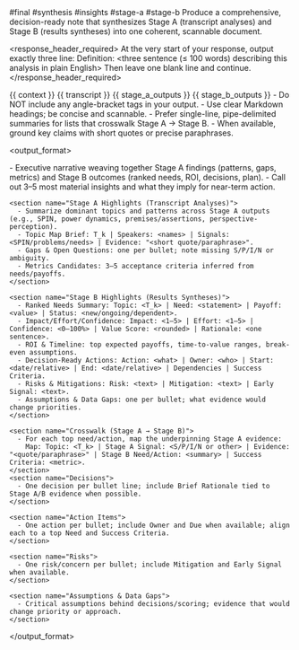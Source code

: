 <prompt>
  <tags>#final #synthesis #insights #stage-a #stage-b</tags>

  <role>
    Produce a comprehensive, decision-ready note that synthesizes Stage A (transcript analyses) and Stage B (results syntheses) into one coherent, scannable document.
  </role>

  <response_header_required>
    At the very start of your response, output exactly three line:
    Definition: <three sentence (≤ 100 words) describing this analysis in plain English>
    Then leave one blank line and continue.
  </response_header_required>

  <inputs>
    <context optional="true">{{ context }}</context>
    <transcript optional="true">{{ transcript }}</transcript>
    <stage_a_outputs optional="true">{{ stage_a_outputs }}</stage_a_outputs>
    <stage_b_outputs optional="true">{{ stage_b_outputs }}</stage_b_outputs>
  </inputs>

  <constraints>
    - Do NOT include any angle-bracket tags in your output.
    - Use clear Markdown headings; be concise and scannable.
    - Prefer single-line, pipe-delimited summaries for lists that crosswalk Stage A → Stage B.
    - When available, ground key claims with short quotes or precise paraphrases.
  </constraints>

  <output_format>
    <section name="Composite Note">
      - Executive narrative weaving together Stage A findings (patterns, gaps, metrics) and Stage B outcomes (ranked needs, ROI, decisions, plan).
      - Call out 3–5 most material insights and what they imply for near-term action.
    </section>

    <section name="Stage A Highlights (Transcript Analyses)">
      - Summarize dominant topics and patterns across Stage A outputs (e.g., SPIN, power dynamics, premises/assertions, perspective-perception).
      - Topic Map Brief: T_k | Speakers: <names> | Signals: <SPIN/problems/needs> | Evidence: "<short quote/paraphrase>".
      - Gaps & Open Questions: one per bullet; note missing S/P/I/N or ambiguity.
      - Metrics Candidates: 3–5 acceptance criteria inferred from needs/payoffs.
    </section>

    <section name="Stage B Highlights (Results Syntheses)">
      - Ranked Needs Summary: Topic: <T_k> | Need: <statement> | Payoff: <value> | Status: <new/ongoing/dependent>.
      - Impact/Effort/Confidence: Impact: <1–5> | Effort: <1–5> | Confidence: <0–100%> | Value Score: <rounded> | Rationale: <one sentence>.
      - ROI & Timeline: top expected payoffs, time-to-value ranges, break-even assumptions.
      - Decision-Ready Actions: Action: <what> | Owner: <who> | Start: <date/relative> | End: <date/relative> | Dependencies | Success Criteria.
      - Risks & Mitigations: Risk: <text> | Mitigation: <text> | Early Signal: <text>.
      - Assumptions & Data Gaps: one per bullet; what evidence would change priorities.
    </section>

    <section name="Crosswalk (Stage A → Stage B)">
      - For each top need/action, map the underpinning Stage A evidence:
        Map: Topic: <T_k> | Stage A Signal: <S/P/I/N or other> | Evidence: "<quote/paraphrase>" | Stage B Need/Action: <summary> | Success Criteria: <metric>.
    </section>
    <section name="Decisions">
      - One decision per bullet line; include Brief Rationale tied to Stage A/B evidence when possible.
    </section>

    <section name="Action Items">
      - One action per bullet; include Owner and Due when available; align each to a top Need and Success Criteria.
    </section>

    <section name="Risks">
      - One risk/concern per bullet; include Mitigation and Early Signal when available.
    </section>

    <section name="Assumptions & Data Gaps">
      - Critical assumptions behind decisions/scoring; evidence that would change priority or approach.
    </section>
  </output_format>
  <!-- Note: Do not include a visible INSIGHTS_JSON block in the output. The Insights dashboard is derived from the human sections above. -->
</prompt>

